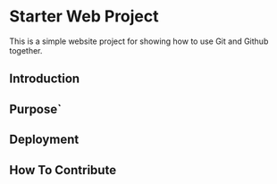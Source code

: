 # Starter Web Project

This is a simple website project for showing how to use Git and Github together.

## Introduction

## Purpose`

## Deployment

## How To Contribute
